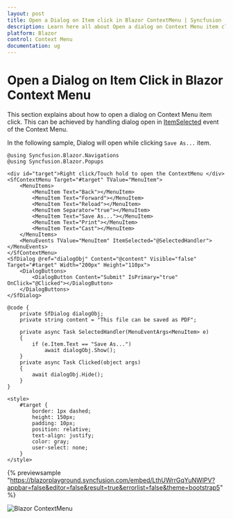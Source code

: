 ```yaml
---
layout: post
title: Open a Dialog on Item click in Blazor ContextMenu | Syncfusion
description: Learn here all about Open a dialog on Context Menu item click in Syncfusion Blazor ContextMenu component and more.
platform: Blazor
control: Context Menu
documentation: ug
---
```


# Open a Dialog on Item Click in Blazor Context Menu

This section explains about how to open a dialog on Context Menu item click. This can be achieved by handling dialog open in [ItemSelected](https://help.syncfusion.com/cr/blazor/Syncfusion.Blazor.Navigations.MenuEvents-1.html#Syncfusion_Blazor_Navigations_MenuEvents_1_ItemSelected) event of the Context Menu.

In the following sample, Dialog will open while clicking `Save As...` item.

```cshtml
@using Syncfusion.Blazor.Navigations
@using Syncfusion.Blazor.Popups

<div id="target">Right click/Touch hold to open the ContextMenu </div>
<SfContextMenu Target="#target" TValue="MenuItem">
    <MenuItems>
        <MenuItem Text="Back"></MenuItem>
        <MenuItem Text="Forward"></MenuItem>
        <MenuItem Text="Reload"></MenuItem>
        <MenuItem Separator="true"></MenuItem>
        <MenuItem Text="Save As..."></MenuItem>
        <MenuItem Text="Print"></MenuItem>
        <MenuItem Text="Cast"></MenuItem>
    </MenuItems>
    <MenuEvents TValue="MenuItem" ItemSelected="@SelectedHandler"></MenuEvents>
</SfContextMenu>
<SfDialog @ref="dialogObj" Content="@content" Visible="false" Target="#target" Width="200px" Height="110px">
    <DialogButtons>
        <DialogButton Content="Submit" IsPrimary="true" OnClick="@Clicked"></DialogButton>
    </DialogButtons>
</SfDialog>

@code {
    private SfDialog dialogObj;
    private string content = "This file can be saved as PDF";

    private async Task SelectedHandler(MenuEventArgs<MenuItem> e)
    {
        if (e.Item.Text == "Save As...")
            await dialogObj.Show();
    }
    private async Task Clicked(object args)
    {
        await dialogObj.Hide();
    }
}

<style>
    #target {
        border: 1px dashed;
        height: 150px;
        padding: 10px;
        position: relative;
        text-align: justify;
        color: gray;
        user-select: none;
    }
</style>

```

{% previewsample "https://blazorplayground.syncfusion.com/embed/LthUWrrGqYuNWlPV?appbar=false&editor=false&result=true&errorlist=false&theme=bootstrap5" %}

![Blazor ContextMenu](./../images/blazor-contextmenu.png)